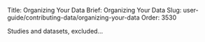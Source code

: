 Title: Organizing Your Data
Brief: Organizing Your Data
Slug: user-guide/contributing-data/organizing-your-data
Order: 3530

Studies and datasets, excluded...
